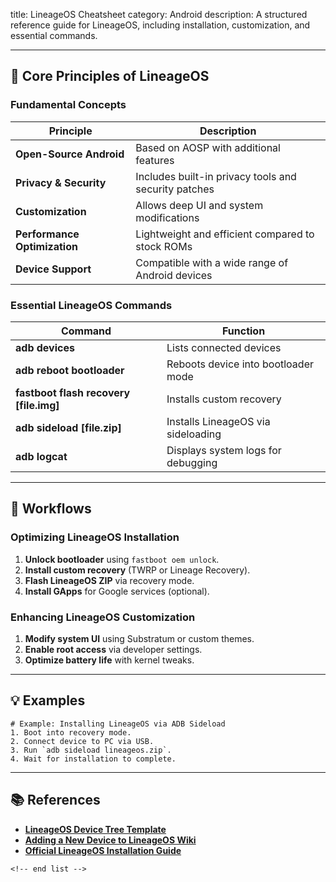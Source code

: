 title: LineageOS Cheatsheet
category: Android
description: A structured reference guide for LineageOS, including installation, customization, and essential commands.

---

## 📱 **Core Principles of LineageOS**

### **Fundamental Concepts**

| Principle                          | Description                                          |
| ---------------------------------- | ---------------------------------------------------- |
| **Open-Source Android**      | Based on AOSP with additional features               |
| **Privacy & Security**       | Includes built-in privacy tools and security patches |
| **Customization**            | Allows deep UI and system modifications              |
| **Performance Optimization** | Lightweight and efficient compared to stock ROMs     |
| **Device Support**           | Compatible with a wide range of Android devices      |

### **Essential LineageOS Commands**

| Command                                      | Function                            |
| -------------------------------------------- | ----------------------------------- |
| **adb devices**                        | Lists connected devices             |
| **adb reboot bootloader**              | Reboots device into bootloader mode |
| **fastboot flash recovery [file.img]** | Installs custom recovery            |
| **adb sideload [file.zip]**            | Installs LineageOS via sideloading  |
| **adb logcat**                         | Displays system logs for debugging  |

---

## 🔄 **Workflows**

### **Optimizing LineageOS Installation**

1. **Unlock bootloader** using `fastboot oem unlock`.
2. **Install custom recovery** (TWRP or Lineage Recovery).
3. **Flash LineageOS ZIP** via recovery mode.
4. **Install GApps** for Google services (optional).

### **Enhancing LineageOS Customization**

1. **Modify system UI** using Substratum or custom themes.
2. **Enable root access** via developer settings.
3. **Optimize battery life** with kernel tweaks.

---

## 💡 **Examples**

```plaintext
# Example: Installing LineageOS via ADB Sideload
1. Boot into recovery mode.  
2. Connect device to PC via USB.  
3. Run `adb sideload lineageos.zip`.  
4. Wait for installation to complete.  
```

---

## 📚 **References**

- **[LineageOS Device Tree Template](https://github.com/imasaru/android_device_tree_template)**
- **[Adding a New Device to LineageOS Wiki](https://wiki.lineageos.org/addingdevice-howto)**
- **[Official LineageOS Installation Guide](https://wiki.lineageos.org/install-guide/)**

```
<!-- end list -->
```
